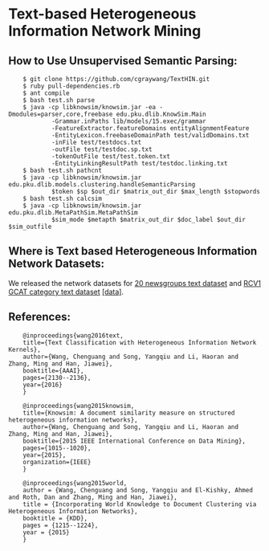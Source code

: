 # Text-based Heterogeneous Information Network Mining

## How to Use Unsupervised Semantic Parsing:
        $ git clone https://github.com/cgraywang/TextHIN.git
        $ ruby pull-dependencies.rb
        $ ant compile
        $ bash test.sh parse
        $ java -cp libknowsim/knowsim.jar -ea -Dmodules=parser,core,freebase edu.pku.dlib.KnowSim.Main 
                -Grammar.inPaths lib/models/15.exec/grammar 
                -FeatureExtractor.featureDomains entityAlignmentFeature 
                -EntityLexicon.freebaseDomainPath test/validDomains.txt 
                -inFile test/testdocs.txt 
                -outFile test/testdoc.sp.txt
                -tokenOutFile test/test.token.txt 
                -EntityLinkingResultPath test/testdoc.linking.txt
        $ bash test.sh pathcnt
        $ java -cp libknowsim/knowsim.jar edu.pku.dlib.models.clustering.handleSemanticParsing
                $token $sp $out_dir $matrix_out_dir $max_length $stopwords
        $ bash test.sh calcsim
        $ java -cp libknowsim/knowsim.jar edu.pku.dlib.MetaPathSim.MetaPathSim
                $sim_mode $metapth $matrix_out_dir $doc_label $out_dir $sim_outfile
                
## Where is Text based Heterogeneous Information Network Datasets:
We released the network datasets for [20 newsgroups text dataset](http://qwone.com/~jason/20Newsgroups/) and [RCV1 GCAT category text dataset](http://www.daviddlewis.com/resources/testcollections/rcv1/) [[data]](https://github.com/cgraywang/TextHINData).

## References:

        @inproceedings{wang2016text,
        title={Text Classification with Heterogeneous Information Network Kernels},
        author={Wang, Chenguang and Song, Yangqiu and Li, Haoran and Zhang, Ming and Han, Jiawei},
        booktitle={AAAI},
        pages={2130--2136},
        year={2016}
        }

        @inproceedings{wang2015knowsim,
        title={Knowsim: A document similarity measure on structured heterogeneous information networks},
        author={Wang, Chenguang and Song, Yangqiu and Li, Haoran and Zhang, Ming and Han, Jiawei},
        booktitle={2015 IEEE International Conference on Data Mining},
        pages={1015--1020},
        year={2015},
        organization={IEEE}
        }

        @inproceedings{wang2015world,
        author = {Wang, Chenguang and Song, Yangqiu and El-Kishky, Ahmed and Roth, Dan and Zhang, Ming and Han, Jiawei},
        title = {Incorporating World Knowledge to Document Clustering via Heterogeneous Information Networks},
        booktitle = {KDD},
        pages = {1215--1224},
        year = {2015}
        }
